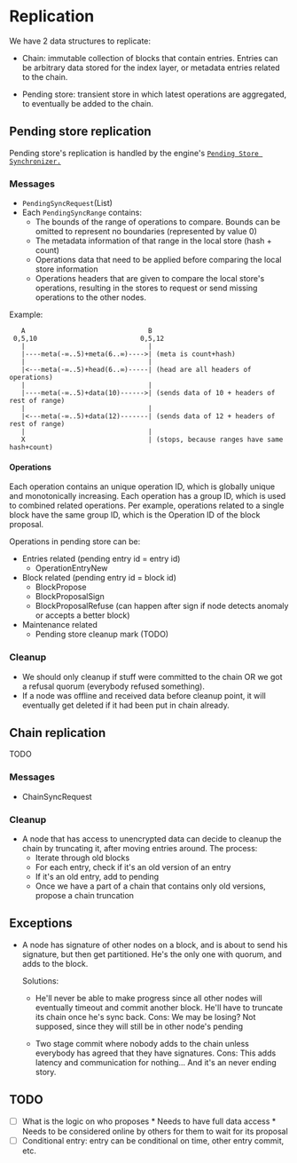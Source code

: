 
# Replication

We have 2 data structures to replicate:
* Chain: immutable collection of blocks that contain entries. Entries can be arbitrary data stored for the index layer,
         or metadata entries related to the chain.
         
* Pending store: transient store in which latest operations are aggregated, to eventually be added to the chain.

## Pending store replication
Pending store's replication is handled by the engine's [`Pending Store Synchronizer.`](src/engine/pending_sync.rs)

### Messages
* `PendingSyncRequest`(List<PendingSyncRange>)
* Each `PendingSyncRange` contains:
  * The bounds of the range of operations to compare. Bounds can be omitted to represent no boundaries (represented by value 0)
  * The metadata information of that range in the local store (hash + count)
  * Operations data that need to be applied before comparing the local store information
  * Operations headers that are given to compare the local store's operations, resulting in the stores to request or send
    missing operations to the other nodes.

Example:
```
   A                               B
 0,5,10                          0,5,12
   |                               |
   |----meta(-∞..5)+meta(6..∞)---->| (meta is count+hash)
   |                               |
   |<---meta(-∞..5)+head(6..∞)-----| (head are all headers of operations)
   |                               |
   |----meta(-∞..5)+data(10)------>| (sends data of 10 + headers of rest of range)
   |                               |
   |<---meta(-∞..5)+data(12)-------| (sends data of 12 + headers of rest of range)
   |                               |
   X                               | (stops, because ranges have same hash+count)
```

#### Operations
Each operation contains an unique operation ID, which is globally unique and monotonically increasing.
Each operation has a group ID, which is used to combined related operations.
Per example, operations related to a single block have the same group ID, which is the Operation ID of the block proposal.

Operations in pending store can be:

* Entries related (pending entry id = entry id)
    * OperationEntryNew
* Block related (pending entry id = block id)
    * BlockPropose
    * BlockProposalSign
    * BlockProposalRefuse (can happen after sign if node detects anomaly or accepts a better block)
* Maintenance related
    * Pending store cleanup mark (TODO)

### Cleanup
* We should only cleanup if stuff were committed to the chain OR we got a refusal quorum (everybody refused something).
* If a node was offline and received data before cleanup point, it will eventually get deleted if it had been put in chain already.

## Chain replication
TODO

### Messages
* ChainSyncRequest

### Cleanup
* A node that has access to unencrypted data can decide to cleanup the chain by truncating it, after moving entries around.
  The process:
  * Iterate through old blocks
  * For each entry, check if it's an old version of an entry
  * If it's an old entry, add to pending
  * Once we have a part of a chain that contains only old versions, propose a chain truncation

## Exceptions
* A node has signature of other nodes on a block, and is about to send his signature, but then get partitioned.
  He's the only one with quorum, and adds to the block.

  Solutions:
  * He'll never be able to make progress since all other nodes will eventually timeout and commit another block.
    He'll have to truncate its chain once he's sync back.
    Cons: We may be losing? Not supposed, since they will still be in other node's pending

  * Two stage commit where nobody adds to the chain unless everybody has agreed that they have signatures.
    Cons: This adds latency and communication for nothing... And it's an never ending story.


## TODO
- [ ] What is the logic on who proposes
        * Needs to have full data access
        * Needs to be considered online by others for them to wait for its proposal
- [ ] Conditional entry: entry can be conditional on time, other entry commit, etc.